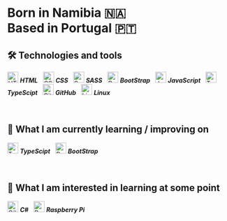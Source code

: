 # Born in Namibia 🇳🇦 <br> Based in Portugal 🇵🇹

## 🛠  Technologies and tools

<img src="https://cdn-icons-png.flaticon.com/512/1051/1051277.png" alt="HTML logo" title="HTML" height="25" /> ***HTML***
&nbsp;
<img src="https://cdn-icons-png.flaticon.com/512/732/732190.png" alt="CSS logo" title="CSS" height="25" /> ***CSS***
&nbsp;
<img src="https://cdn-icons-png.flaticon.com/512/5968/5968358.png" alt="Sass logo" title="Sass" height="25" /> ***SASS***
&nbsp;
<img src="https://cdn-icons-png.flaticon.com/512/5968/5968672.png" alt="BootStrap logo" title="BootStrap" height="25" /> ***BootStrap***
&nbsp;
<img src="https://cdn-icons-png.flaticon.com/512/5968/5968292.png" alt="Javascript logo" title="JavaScript" height="25" /> ***JavaScript***
&nbsp;
<img src="https://cdn-icons-png.flaticon.com/512/5968/5968381.png" alt="TypeScipt logo" title="TypeScipt" height="25" /> ***TypeScipt***
&nbsp;
<img src="https://cdn-icons-png.flaticon.com/512/733/733553.png" alt="GitHub logo" title="GitHub" height="25" /> ***GitHub***
&nbsp;
<img src="https://cdn-icons-png.flaticon.com/512/6124/6124995.png" alt="Linux logo" title="Linux" height="25" /> ***Linux***
&nbsp;
<br/>
<br/>
<br/>

## 📖  What I am currently learning / improving on

<img src="https://cdn-icons-png.flaticon.com/512/5968/5968381.png" alt="TypeScipt logo" title="TypeScipt" height="25" /> ***TypeScipt***
&nbsp;
<img src="https://cdn-icons-png.flaticon.com/512/5968/5968672.png" alt="BootStrap logo" title="BootStrap" height="25" /> ***BootStrap***
&nbsp;
<br/>
<br/>
<br/>

## 👾  What I am interested in learning at some point

<img src="https://cdn-icons-png.flaticon.com/512/6132/6132221.png" alt="C# logo" title="C#" height="25" /> ***C#***
&nbsp;
<img src="https://cdn-icons-png.flaticon.com/512/5969/5969184.png" alt="Raspberry Pi logo" title="Raspberry Pi" height="25" /> ***Raspberry Pi***
&nbsp;
<br/>
<br/>
<br/>
